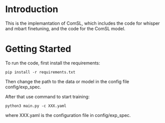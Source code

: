 # Introduction 
This is the implemantation of ComSL, which includes the code for whisper and mbart finetuning, and the code for the ComSL model.

# Getting Started
To run the code, first install the requirements:
```
pip install -r requirements.txt
```

Then change the path to the data or model in the config file config/exp_spec.

After that use command to start training:
```
python3 main.py -c XXX.yaml
```
where XXX.yaml is the configuration file in config/exp_spec.
